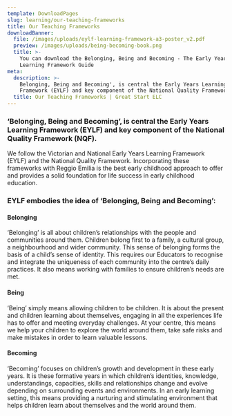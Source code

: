 ```yaml
---
template: DownloadPages
slug: learning/our-teaching-frameworks
title: Our Teaching Frameworks
downloadBanner:
  file: /images/uploads/eylf-learning-framework-a3-poster_v2.pdf
  preview: /images/uploads/being-becoming-book.png
  title: >-
    You can download the Belonging, Being and Becoming - The Early Years    
    Learning Framework Guide
meta:
  description: >-
    Belonging, Being and Becoming', is central the Early Years Learning
    Framework (EYLF) and key component of the National Quality Framework (NQF).
  title: Our Teaching Frameworks | Great Start ELC
---
```

### ‘Belonging, Being and Becoming’, is central the Early Years Learning Framework (EYLF) and key component of the National Quality Framework (NQF).

We follow the Victorian and National Early Years Learning Framework (EYLF) and the National Quality Framework. Incorporating these frameworks with Reggio Emilia is the best early childhood approach to offer and provides a solid foundation for life success in early childhood education.

### EYLF embodies the idea of ‘Belonging, Being and Becoming’:

#### Belonging
‘Belonging’ is all about children’s relationships with the people and communities around them. Children belong first to a family, a cultural group, a neighbourhood and wider community. This sense of belonging forms the basis of a child’s sense of identity. This requires our Educators to recognise and integrate the uniqueness of each community into the centre’s daily practices. It also means working with families to ensure children’s needs are met.

#### Being
‘Being’ simply means allowing children to be children. It is about the present and children learning about themselves, engaging in all the experiences life has to offer and meeting everyday challenges. At your centre, this means we help your children to explore the world around them, take safe risks and make mistakes in order to learn valuable lessons.

#### Becoming
‘Becoming’ focuses on children’s growth and development in these early years. It is these formative years in which children’s identities, knowledge, understandings, capacities, skills and relationships change and evolve depending on surrounding events and environments. In an early learning setting, this means providing a nurturing and stimulating environment that helps children learn about themselves and the world around them.

